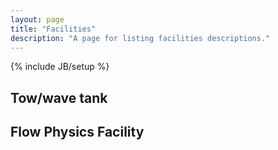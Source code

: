 ```yaml
---
layout: page
title: "Facilities"
description: "A page for listing facilities descriptions."
---
```

{% include JB/setup %}

Tow/wave tank
-------------

Flow Physics Facility
---------------------
